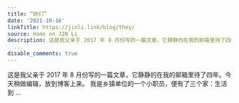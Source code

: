 ```yaml
---
title: “她们”
date: '2021-10-16'
linkTitle: https://jinli.link/blog/they/
source: Home on JIN Li
description: 这是我父亲于 2017 年 8 月份写的一篇文章，它静静的在我的邮箱里待了四年。今天稍做编辑，放到博客上来。 我是乡镇单位的一个小职员，便有了三个家：生活到
  ...
disable_comments: true
---
```

这是我父亲于 2017 年 8 月份写的一篇文章，它静静的在我的邮箱里待了四年。今天稍做编辑，放到博客上来。 我是乡镇单位的一个小职员，便有了三个家：生活到 ...
